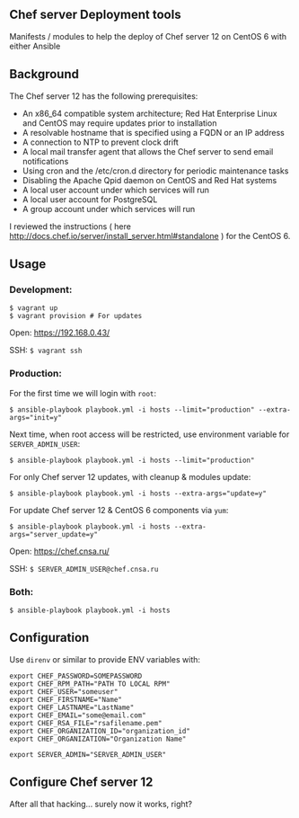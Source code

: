 ## Chef server Deployment tools

Manifests / modules to help the deploy of Chef server 12 on CentOS 6 with either Ansible

## Background

The Chef server 12 has the following prerequisites:

- An x86_64 compatible system architecture; Red Hat Enterprise Linux and CentOS may require updates prior to installation
- A resolvable hostname that is specified using a FQDN or an IP address
- A connection to NTP to prevent clock drift
- A local mail transfer agent that allows the Chef server to send email notifications
- Using cron and the /etc/cron.d directory for periodic maintenance tasks
- Disabling the Apache Qpid daemon on CentOS and Red Hat systems
- A local user account under which services will run
- A local user account for PostgreSQL
- A group account under which services will run

I reviewed the instructions ( here http://docs.chef.io/server/install_server.html#standalone ) for the CentOS 6.

## Usage

### Development:

    $ vagrant up
    $ vagrant provision # For updates

Open: https://192.168.0.43/

SSH: `$ vagrant ssh`

### Production:

For the first time we will login with `root`:

    $ ansible-playbook playbook.yml -i hosts --limit="production" --extra-args="init=y"

Next time, when root access will be restricted, use environment variable for `SERVER_ADMIN_USER`:

    $ ansible-playbook playbook.yml -i hosts --limit="production"

For only Chef server 12 updates, with cleanup & modules update:

    $ ansible-playbook playbook.yml -i hosts --extra-args="update=y"

For update Chef server 12 & CentOS 6 components via `yum`:

    $ ansible-playbook playbook.yml -i hosts --extra-args="server_update=y"

Open: https://chef.cnsa.ru/

SSH: `$ SERVER_ADMIN_USER@chef.cnsa.ru`

### Both:

    $ ansible-playbook playbook.yml -i hosts  

## Configuration

Use `direnv` or similar to provide ENV variables with:

    export CHEF_PASSWORD=SOMEPASSWORD
    export CHEF_RPM_PATH="PATH TO LOCAL RPM"
    export CHEF_USER="someuser"
    export CHEF_FIRSTNAME="Name"
    export CHEF_LASTNAME="LastName"
    export CHEF_EMAIL="some@email.com"
    export CHEF_RSA_FILE="rsafilename.pem"
    export CHEF_ORGANIZATION_ID="organization_id"
    export CHEF_ORGANIZATION="Organization Name"

    export SERVER_ADMIN="SERVER_ADMIN_USER"

## Configure Chef server 12

After all that hacking... surely now it works, right?
